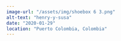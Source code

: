 ```yaml
---
image-url: "/assets/img/shoebox 6 3.png"
alt-text: "henry-y-susa"
date: "2020-01-29"
location: "Puerto Colombia, Colombia"
---
```


